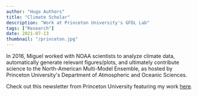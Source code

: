 ```yaml
---
author: "Hugo Authors"
title: "Climate Scholar"
description: "Work at Princeton University's GFDL Lab"
tags: ["Research"]
date: 2021-07-13
thumbnail: "/princeton.jpg"
---
```


In 2016, Miguel worked with NOAA scientists to analyze climate data, automatically generate relevant figures/plots, and ultimately contribute science to the North-American Multi-Model Ensemble, as hosted by Princeton University's Department of Atmospheric and Oceanic Sciences.

Check out this newsletter from Princeton University featuring my work [here](https://aos.princeton.edu/sites/g/files/toruqf1176/files/news_and_events/AOS-CICS-Newsletter-Fall-2016.pdf).